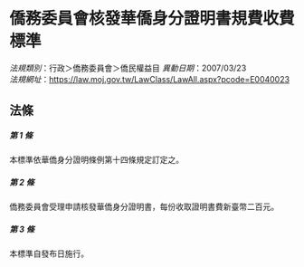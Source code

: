 # 僑務委員會核發華僑身分證明書規費收費標準

*法規類別*：行政＞僑務委員會＞僑民權益目
*異動日期*：2007/03/23  
*法規網址*：https://law.moj.gov.tw/LawClass/LawAll.aspx?pcode=E0040023



## 法條
##### 第 1 條
本標準依華僑身分證明條例第十四條規定訂定之。

##### 第 2 條
僑務委員會受理申請核發華僑身分證明書，每份收取證明書費新臺幣二百元。

##### 第 3 條
本標準自發布日施行。


